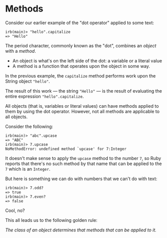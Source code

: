 # Methods

Consider our earlier example of the "dot operator" applied to some text:

``` irb
irb(main)> "hello".capitalize
=> "Hello"
```

The period character, commonly known as the "dot", combines an _object_ with a _method_.  

* An object is what's on the left side of the dot: a variable or a
literal value
* A method is a function that operates upon the object in some way.

In the previous example, the `capitalize` method performs work upon
the String object `"hello"`.

The result of this work &mdash; the string `"Hello"` &mdash; is the result of evaluating the entire expression `"hello".capitalize`.

All objects (that is, variables or literal values) can have
methods applied to them by using the dot operator.  However,
not all methods are applicable to all objects.  

Consider the following:

``` irb
irb(main)> "abc".upcase
=> "ABC"
irb(main)> 7.upcase
NoMethodError: undefined method `upcase' for 7:Integer
```

It doesn't make sense to apply the `upcase` method to the
number `7`, so Ruby reports that there's no such method
by that name that can be applied to the `7` which is an `Integer`.

But here is something we can do with numbers that
we can't do with text:

``` irb
irb(main)> 7.odd?
=> true
irb(main)> 7.even?
=> false
```

Cool, no?

This all leads us to the following golden rule:

_The class of an object determines that methods that can be applied to it._

